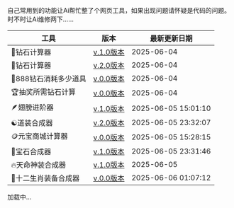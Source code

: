 <!-- 载入 footer 样式 -->
<link rel="stylesheet" href="footer.css" />

自己常用到的功能让Ai帮忙整了个网页工具，如果出现问题请怀疑是代码的问题。时不时让Ai维修两下……

| 工具 | 版本 | 最新更新日期 |
| --- | --- | --- |
| 💎钻石计算器 | <a href="https://gmp777.github.io/jsq1.html" target="_blank">v.1.0版本</a>| 2025-06-04|
|💎钻石计算器|<a href="https://gmp777.github.io/jsq2.html" target="_blank">v.2.0版本</a> |2025-06-04|
| 🥤888钻石消耗多少道具 | <a href="https://gmp777.github.io/888.html" target="_blank">v.0.0版本</a> | 2025-06-04 |
| 🏆抽奖所需钻石计算 | <a href="https://gmp777.github.io/roll.html" target="_blank">v.0.0版本</a> | 2025-06-04 |
| 🪶翅膀进阶器 | <a href="https://gmp777.github.io/cb.html" target="_blank">v.1.0版本</a> |2025-06-05 15:01:10 |
| ☯️道装合成器 | <a href="https://gmp777.github.io/jsq4.html" target="_blank">v.2.0版本</a> | 2025-06-05 23:32:07 |
| 🪙元宝商城计算器 | <a href="https://gmp777.github.io/shop.html" target="_blank">v.0.0版本</a> |2025-06-05 15:28:15 |
| 💎宝石合成器 | <a href="https://gmp777.github.io/jsq5.html" target="_blank">v.1.0版本</a> |2025-06-05 23:31:46 |
| 🔥天命神装合成器 | <a href="https://gmp777.github.io/jsq6.html" target="_blank">v.1.0版本</a> | 2025-06-05 |
|🐉十二生肖装备合成器| <a href="https://gmp777.github.io/12.html" target="_blank">v.0.0版本</a> |2025-06-06 01:07:12 |

<!-- footer 容器 -->
<footer id="footer">加载中...</footer>

<!-- 载入 footer.html 内容 -->
<script>
  const footer = document.getElementById('footer');
  fetch('footer.html')
    .then(res => {
      if (!res.ok) throw new Error('加载 footer 失败');
      return res.text();
    })
    .then(html => {
      footer.innerHTML = html;
    })
    .catch(err => {
      footer.textContent = '加载 footer 内容失败：' + err.message;
    });
</script>
